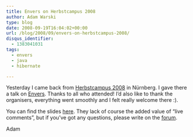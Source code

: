 ```yaml
---
title: Envers on Herbstcampus 2008
author: Adam Warski
type: blog
date: 2008-09-19T16:04:02+00:00
url: /blog/2008/09/envers-on-herbstcampus-2008/
disqus_identifier:
  - 1383041031
tags:
  - envers
  - java
  - hibernate

---
```

Yesterday I came back from [Herbstcampus 2008][1] in Nürnberg. I gave there a talk on [Envers][2]. Thanks to all who attended! I&#8217;d also like to thank the organisers, everything went smoothly and I felt really welcome there :).

You can find the slides [here][3]. They lack of course the added value of &#8220;live comments&#8221;, but if you&#8217;ve got any questions, please write on the [forum][4].

Adam

 [1]: http://www.herbstcampus.de/
 [2]: http://www.jboss.org/envers
 [3]: http://www.jboss.org/envers/downloads/presentations
 [4]: http://www.jboss.com/index.html?module=bb&op=viewforum&f=283
